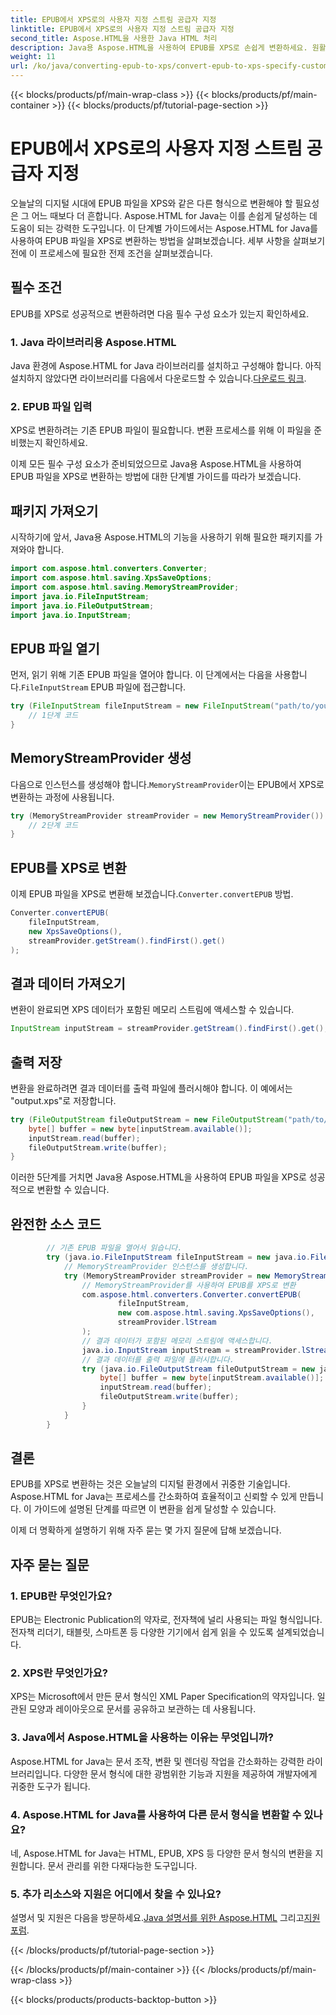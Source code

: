 ```yaml
---
title: EPUB에서 XPS로의 사용자 지정 스트림 공급자 지정
linktitle: EPUB에서 XPS로의 사용자 지정 스트림 공급자 지정
second_title: Aspose.HTML을 사용한 Java HTML 처리
description: Java용 Aspose.HTML을 사용하여 EPUB를 XPS로 손쉽게 변환하세요. 원활한 변환 프로세스를 위한 단계별 가이드를 따르세요.
weight: 11
url: /ko/java/converting-epub-to-xps/convert-epub-to-xps-specify-custom-stream-provider/
---
```


{{< blocks/products/pf/main-wrap-class >}}
{{< blocks/products/pf/main-container >}}
{{< blocks/products/pf/tutorial-page-section >}}

# EPUB에서 XPS로의 사용자 지정 스트림 공급자 지정

오늘날의 디지털 시대에 EPUB 파일을 XPS와 같은 다른 형식으로 변환해야 할 필요성은 그 어느 때보다 더 흔합니다. Aspose.HTML for Java는 이를 손쉽게 달성하는 데 도움이 되는 강력한 도구입니다. 이 단계별 가이드에서는 Aspose.HTML for Java를 사용하여 EPUB 파일을 XPS로 변환하는 방법을 살펴보겠습니다. 세부 사항을 살펴보기 전에 이 프로세스에 필요한 전제 조건을 살펴보겠습니다.

## 필수 조건

EPUB를 XPS로 성공적으로 변환하려면 다음 필수 구성 요소가 있는지 확인하세요.

### 1. Java 라이브러리용 Aspose.HTML

 Java 환경에 Aspose.HTML for Java 라이브러리를 설치하고 구성해야 합니다. 아직 설치하지 않았다면 라이브러리를 다음에서 다운로드할 수 있습니다.[다운로드 링크](https://releases.aspose.com/html/java/).

### 2. EPUB 파일 입력

XPS로 변환하려는 기존 EPUB 파일이 필요합니다. 변환 프로세스를 위해 이 파일을 준비했는지 확인하세요.

이제 모든 필수 구성 요소가 준비되었으므로 Java용 Aspose.HTML을 사용하여 EPUB 파일을 XPS로 변환하는 방법에 대한 단계별 가이드를 따라가 보겠습니다.

## 패키지 가져오기

시작하기에 앞서, Java용 Aspose.HTML의 기능을 사용하기 위해 필요한 패키지를 가져와야 합니다.

```java
import com.aspose.html.converters.Converter;
import com.aspose.html.saving.XpsSaveOptions;
import com.aspose.html.saving.MemoryStreamProvider;
import java.io.FileInputStream;
import java.io.FileOutputStream;
import java.io.InputStream;
```

## EPUB 파일 열기

 먼저, 읽기 위해 기존 EPUB 파일을 열어야 합니다. 이 단계에서는 다음을 사용합니다.`FileInputStream` EPUB 파일에 접근합니다.

```java
try (FileInputStream fileInputStream = new FileInputStream("path/to/your/input.epub")) {
    // 1단계 코드
}
```

## MemoryStreamProvider 생성

 다음으로 인스턴스를 생성해야 합니다.`MemoryStreamProvider`이는 EPUB에서 XPS로 변환하는 과정에 사용됩니다.

```java
try (MemoryStreamProvider streamProvider = new MemoryStreamProvider()) {
    // 2단계 코드
}
```

## EPUB를 XPS로 변환

 이제 EPUB 파일을 XPS로 변환해 보겠습니다.`Converter.convertEPUB` 방법.

```java
Converter.convertEPUB(
    fileInputStream,
    new XpsSaveOptions(),
    streamProvider.getStream().findFirst().get()
);
```

## 결과 데이터 가져오기

변환이 완료되면 XPS 데이터가 포함된 메모리 스트림에 액세스할 수 있습니다.

```java
InputStream inputStream = streamProvider.getStream().findFirst().get();
```

## 출력 저장

변환을 완료하려면 결과 데이터를 출력 파일에 플러시해야 합니다. 이 예에서는 "output.xps"로 저장합니다.

```java
try (FileOutputStream fileOutputStream = new FileOutputStream("path/to/your/output.xps")) {
    byte[] buffer = new byte[inputStream.available()];
    inputStream.read(buffer);
    fileOutputStream.write(buffer);
}
```

이러한 5단계를 거치면 Java용 Aspose.HTML을 사용하여 EPUB 파일을 XPS로 성공적으로 변환할 수 있습니다.

## 완전한 소스 코드
```java
        // 기존 EPUB 파일을 열어서 읽습니다.
        try (java.io.FileInputStream fileInputStream = new java.io.FileInputStream(Resources.input("input.epub"))) {
            // MemoryStreamProvider 인스턴스를 생성합니다.
            try (MemoryStreamProvider streamProvider = new MemoryStreamProvider()) {
                // MemoryStreamProvider를 사용하여 EPUB를 XPS로 변환
                com.aspose.html.converters.Converter.convertEPUB(
                        fileInputStream,
                        new com.aspose.html.saving.XpsSaveOptions(),
                        streamProvider.lStream
                );
                // 결과 데이터가 포함된 메모리 스트림에 액세스합니다.
                java.io.InputStream inputStream = streamProvider.lStream.stream().findFirst().get();
                // 결과 데이터를 출력 파일에 플러시합니다.
                try (java.io.FileOutputStream fileOutputStream = new java.io.FileOutputStream(Resources.output("output.xps"))) {
                    byte[] buffer = new byte[inputStream.available()];
                    inputStream.read(buffer);
                    fileOutputStream.write(buffer);
                }
            }
        }
```

## 결론

EPUB를 XPS로 변환하는 것은 오늘날의 디지털 환경에서 귀중한 기술입니다. Aspose.HTML for Java는 프로세스를 간소화하여 효율적이고 신뢰할 수 있게 만듭니다. 이 가이드에 설명된 단계를 따르면 이 변환을 쉽게 달성할 수 있습니다.

이제 더 명확하게 설명하기 위해 자주 묻는 몇 가지 질문에 답해 보겠습니다.

## 자주 묻는 질문

### 1. EPUB란 무엇인가요?

EPUB는 Electronic Publication의 약자로, 전자책에 널리 사용되는 파일 형식입니다. 전자책 리더기, 태블릿, 스마트폰 등 다양한 기기에서 쉽게 읽을 수 있도록 설계되었습니다.

### 2. XPS란 무엇인가요?

XPS는 Microsoft에서 만든 문서 형식인 XML Paper Specification의 약자입니다. 일관된 모양과 레이아웃으로 문서를 공유하고 보관하는 데 사용됩니다.

### 3. Java에서 Aspose.HTML을 사용하는 이유는 무엇입니까?

Aspose.HTML for Java는 문서 조작, 변환 및 렌더링 작업을 간소화하는 강력한 라이브러리입니다. 다양한 문서 형식에 대한 광범위한 기능과 지원을 제공하여 개발자에게 귀중한 도구가 됩니다.

### 4. Aspose.HTML for Java를 사용하여 다른 문서 형식을 변환할 수 있나요?

네, Aspose.HTML for Java는 HTML, EPUB, XPS 등 다양한 문서 형식의 변환을 지원합니다. 문서 관리를 위한 다재다능한 도구입니다.

### 5. 추가 리소스와 지원은 어디에서 찾을 수 있나요?

 설명서 및 지원은 다음을 방문하세요.[Java 설명서를 위한 Aspose.HTML](https://reference.aspose.com/html/java/) 그리고[지원 포럼](https://forum.aspose.com/).



{{< /blocks/products/pf/tutorial-page-section >}}

{{< /blocks/products/pf/main-container >}}
{{< /blocks/products/pf/main-wrap-class >}}

{{< blocks/products/products-backtop-button >}}
